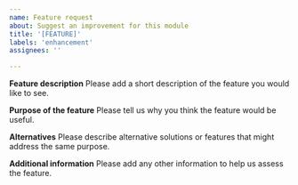 ```yaml
---
name: Feature request
about: Suggest an improvement for this module
title: '[FEATURE]'
labels: 'enhancement'
assignees: ''

---
```


<!--
SPDX-FileCopyrightText: 2022 Wilfred Nicoll <xyzroller@rollyourown.xyz>
SPDX-License-Identifier: CC-BY-SA-4.0
-->

**Feature description**
Please add a short description of the feature you would like to see.

**Purpose of the feature**
Please tell us why you think the feature would be useful.

**Alternatives**
Please describe alternative solutions or features that might address the same purpose.

**Additional information**
Please add any other information to help us assess the feature.
